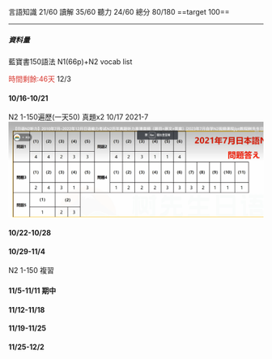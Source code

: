 
言語知識 21/60
讀解 35/60
聽力 24/60
總分 80/180
==target 100==

---
##### 資料量
藍寶書150語法
N1(66p)+N2 vocab list

<font color="#d83931">時間剩餘:46天</font>
12/3

#### 10/16-10/21
N2 1-150遍歷(一天50)
真題x2
10/17 2021-7
![image.png|450](https://raw.githubusercontent.com/Ash0645/image_remote/main/202310170938016.png)

#### 10/22-10/28

#### 10/29-11/4
N2 1-150 複習
#### 11/5-11/11 期中
#### 11/12-11/18
#### 11/19-11/25
#### 11/25-12/2
